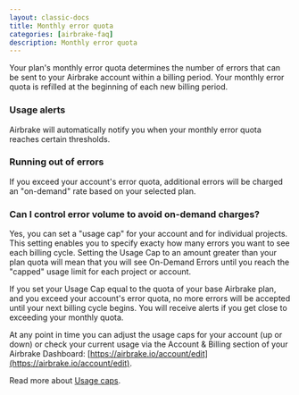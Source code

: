 ```yaml
---
layout: classic-docs
title: Monthly error quota
categories: [airbrake-faq]
description: Monthly error quota
---
```


Your plan's monthly error quota determines the number of errors that can be sent
to your Airbrake account within a billing period. Your monthly error
quota is refilled at the beginning of each new billing period.

### Usage alerts
Airbrake will automatically notify you when your monthly error quota reaches
certain thresholds.

### Running out of errors
If you exceed your account's error quota, additional errors will be charged an
"on-demand" rate based on your selected plan.

### Can I control error volume to avoid on-demand charges?
Yes, you can set a "usage cap" for your account and for individual projects.
This setting enables you to specify exacty how many errors you want to see each
billing cycle. Setting the Usage Cap to an amount greater than your plan quota
will mean that you will see On-Demand Errors until you reach the "capped" usage
limit for each project or account.

If you set your Usage Cap equal to the quota of your base Airbrake plan, and you
exceed your account's error quota, no more errors will be accepted until your
next billing cycle begins. You will receive alerts if you get close to exceeding
your monthly quota.

At any point in time you can adjust the usage caps for your account (up or down)
or check your current usage via the Account & Billing section of your Airbrake
Dashboard: [https://airbrake.io/account/edit](https://airbrake.io/account/edit).

Read more about [Usage caps](/docs/billing/usage-caps).

